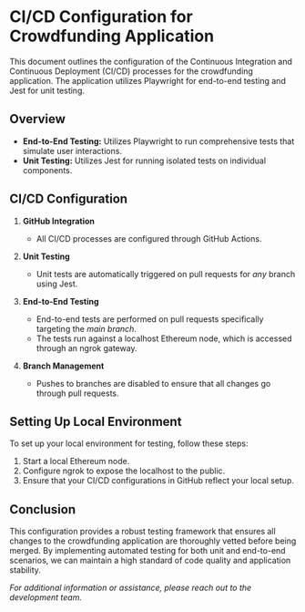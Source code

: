 # CI/CD Configuration for Crowdfunding Application

This document outlines the configuration of the Continuous Integration and Continuous Deployment (CI/CD) processes for the crowdfunding application. The application utilizes Playwright for end-to-end testing and Jest for unit testing.

## Overview

- **End-to-End Testing:** Utilizes Playwright to run comprehensive tests that simulate user interactions.
- **Unit Testing:** Utilizes Jest for running isolated tests on individual components.

## CI/CD Configuration

1. **GitHub Integration**

   - All CI/CD processes are configured through GitHub Actions.

2. **Unit Testing**
   - Unit tests are automatically triggered on pull requests for _any_ branch using Jest.
3. **End-to-End Testing**

   - End-to-end tests are performed on pull requests specifically targeting the _main branch_.
   - The tests run against a localhost Ethereum node, which is accessed through an ngrok gateway.

4. **Branch Management**
   - Pushes to branches are disabled to ensure that all changes go through pull requests.

## Setting Up Local Environment

To set up your local environment for testing, follow these steps:

1. Start a local Ethereum node.
2. Configure ngrok to expose the localhost to the public.
3. Ensure that your CI/CD configurations in GitHub reflect your local setup.

## Conclusion

This configuration provides a robust testing framework that ensures all changes to the crowdfunding application are thoroughly vetted before being merged. By implementing automated testing for both unit and end-to-end scenarios, we can maintain a high standard of code quality and application stability.

_For additional information or assistance, please reach out to the development team._
